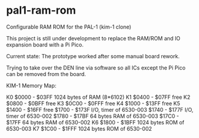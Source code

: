 # pal1-ram-rom
Configurable RAM ROM for the PAL-1 (kim-1 clone)

This project is still under development to replace the RAM/ROM and IO expansion board with a Pi Pico.


Current state:  The prototype worked after some manual board rework.

Trying to take over the DEN line via software so all ICs except the Pi Pico can be removed from the board.



KIM-1 Memory Map:

K0 $0000 - $03FF 1024 bytes of RAM (8*6102)
K1 $0400 - $07FF free
K2 $0800 - $0BFF free
K3 $0C00 - $0FFF free
K4 $1000 - $13FF free
K5 $1400 - $16FF free
$1700 - $173F I/O, timer of 6530-003
$1740 - $177F I/O, timer of 6530-002
$1780 - $17BF 64 bytes RAM of 6530-003
$17C0 - $17FF 64 bytes RAM of 6530-002
K6 $1800 - $1BFF 1024 bytes ROM of 6530-003
K7 $1C00 - $1FFF 1024 bytes ROM of 6530-002
